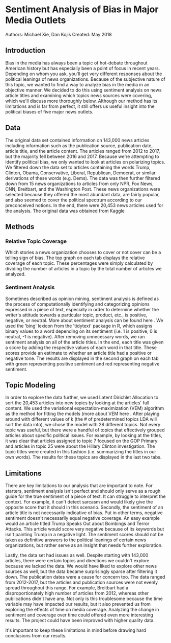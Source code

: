 # Sentiment Analysis of Bias in Major Media Outlets

Authors: Michael Xie, Dan Kojis
Created: May 2018

## Introduction

Bias in the media has always been a topic of hot-debate throughout American history but has especially been a point of focus in recent years. Depending on whom you ask, you'll get very different responses about the political leanings of news organizations. Because of the subjective nature of this topic, we wanted to find a way to analyze bias in the media in an objective manner. We decided to do this using sentiment analysis on news article titles and examining which topics news sources were covering, which we'll discuss more thoroughly below. Although our method has its limitations and is far from perfect, it still offers us useful insight into the political biases of five major news outlets.

## Data

The original data set contained information on 143,000 news articles including information such as the publication source, publication date, article title, and the article content. The articles ranged from 2012 to 2017, but the majority fell between 2016 and 2017. Because we're attempting to identify political bias, we only wanted to look at articles on polarizing topics. We filtered down the data set to articles containing the words Trump, Clinton, Obama, Conservative, Liberal, Republican, Democrat, or similar derivations of these words (e.g. Dems). The data was then further filtered down from 15 news organizations to articles from only NPR, Fox News, CNN, Breitbart, and the Washington Post. These news organizations were selected because they offered the most abundant data, are fairly popular, and also seemed to cover the political spectrum according to our preconceived notions. In the end, there were 20,453 news articles used for the analysis. The original data was obtained from Kaggle

## Methods

### Relative Topic Coverage

Which stories a news organization chooses to cover or not cover can be a telling sign of bias. The top graph on each tab displays the relative coverage of each topic. These percentages were simply calculated by dividing the number of articles in a topic by the total number of articles we analyzed.

### Sentiment Analysis

Sometimes described as opinion mining, sentiment analysis is defined as the process of computationally identifying and categorizing opinions expressed in a piece of text, especially in order to determine whether the writer's attitude towards a particular topic, product, etc., is positive, negative, or neutral. More about sentiment analysis can be found here . We used the 'bing' lexicon from the 'tidytext' package in R, which assigns binary values to a word depending on its sentiment (i.e. 1 is positive, 0 is neutral, -1 is negative). After removing unnecessary words, we ran sentiment analysis on all of the article titles. In the end, each title was given a score by adding the respective values of each word in that title. These scores provide an estimate to whether an article title had a positive or negative tone. The results are displayed in the second graph on each tab with green representing positive sentiment and red representing negative sentiment.

## Topic Modeling

In order to explore the data further, we used Latent Dirichlet Allocation to sort the 20,453 articles into new topics by looking at the articles' full content. We used the variational expectation-maximization (VEM) algorithm as the method for fitting the models (more about VEM here . After playing around with different values of k (the # of predetermined topics LDA will sort the data into), we chose the model with 28 different topics. Not every topic was useful, but there were a handful of topics that effectively grouped articles about specific political issues. For example, by looking at the titles, it was clear that articles assigned to topic 7 focused on the GOP Primary and articles in topic 25 were about the Hillary Clinton investigation. The topic titles were created in this fashion (i.e. summarizing the titles in our own words). The results for these topics are displayed in the last two tabs.

## Limitations

There are key limitations to our analysis that are important to note. For starters, sentiment analysis isn't perfect and should only serve as a rough guide for the true sentiment of a piece of text. It can struggle to interpret the context. For example, it can't detect sarcasm and would likely give the opposite score that it should in this scenario. 
Secondly, the sentiment of an article title is not necessarily indicative of bias. Put in other terms, negative sentiment doesn't necessarily equal negative coverage. An easy example would an article titled Trump Speaks Out about Bombings and Terror Attacks. This article would score very negative because of its keywords but isn't painting Trump in a negative light. The sentiment scores should not be taken as definitive answers to the political leanings of certain news organizations, but rather serve as an insight that needs further exploration.

Lastly, the data set had issues as well. Despite starting with 143,000 articles, there were certain topics and directions we couldn't explore because we lacked the data. We would have liked to explore other news sources as well, but the data became surprisingly sparse after filtering it down. The publication dates were a cause for concern too. The data ranged from 2012-2017, but the articles and publication sources were not evenly spread throughout this range. For example, Breitbart had a disproportionately high number of articles from 2012, whereas other publications didn't have any. Not only is this troublesome because the time variable may have impacted our results, but it also prevented us from exploring the effects of time on media coverage. Analyzing the change in sentiment and coverage over time could offered even more interesting results. The project could have been improved with higher quality data.

It's important to keep these limitations in mind before drawing hard conclusions from our results.
